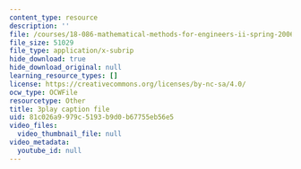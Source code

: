 ```yaml
---
content_type: resource
description: ''
file: /courses/18-086-mathematical-methods-for-engineers-ii-spring-2006/81c026a9979c5193b9d0b67755eb56e5_c9XosfcouiM.vtt
file_size: 51029
file_type: application/x-subrip
hide_download: true
hide_download_original: null
learning_resource_types: []
license: https://creativecommons.org/licenses/by-nc-sa/4.0/
ocw_type: OCWFile
resourcetype: Other
title: 3play caption file
uid: 81c026a9-979c-5193-b9d0-b67755eb56e5
video_files:
  video_thumbnail_file: null
video_metadata:
  youtube_id: null
---
```

